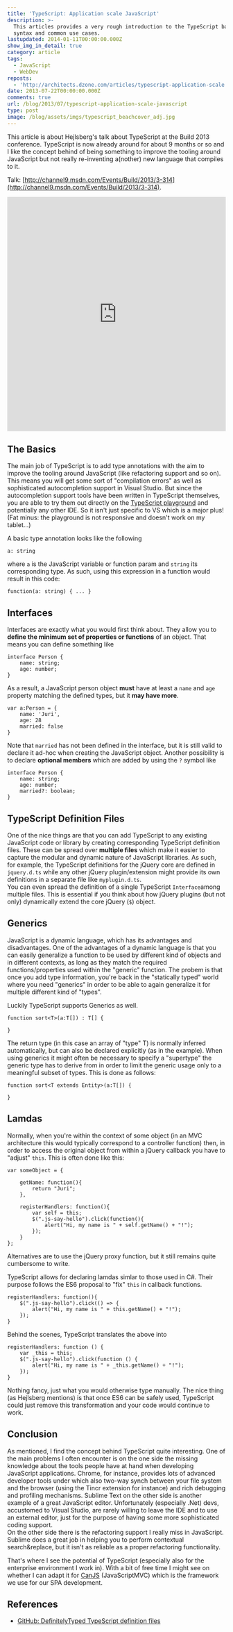 ```yaml
---
title: 'TypeScript: Application scale JavaScript'
description: >-
  This articles provides a very rough introduction to the TypeScript basics like
  syntax and common use cases.
lastupdated: 2014-01-11T00:00:00.000Z
show_img_in_detail: true
category: article
tags:
  - JavaScript
  - WebDev
reposts:
  - 'http://architects.dzone.com/articles/typescript-application-scale'
date: 2013-07-22T00:00:00.000Z
comments: true
url: /blog/2013/07/typescript-application-scale-javascript
type: post
image: /blog/assets/imgs/typescript_beachcover_adj.jpg
---
```


This article is about Hejlsberg's talk about TypeScript at the Build 2013 conference. TypeScript is now already around for about 9 months or so and I like the concept behind of being something to improve the tooling around JavaScript but not really re-inventing a(nother) new language that compiles to it.

Talk: [http://channel9.msdn.com/Events/Build/2013/3-314](http://channel9.msdn.com/Events/Build/2013/3-314).  

<iframe style="height:540px;width:100%" src="http://channel9.msdn.com/Events/Build/2013/3-314/player" frameBorder="0" scrolling="no"> </iframe>

## The Basics

The main job of TypeScript is to add type annotations with the aim to improve the tooling around JavaScript (like refactoring support and so on). This means you will get some sort of "compilation errors" as well as sophisticated autocompletion support in Visual Studio. But since the autocompletion support tools have been written in TypeScript themselves, you are able to try them out directly on the [TypeScript playground](http://www.typescriptlang.org/Playground/) and potentially any other IDE. So it isn't just specific to VS which is a major plus!  
(Fat minus: the playground is not responsive and doesn't work on my tablet...)

A basic type annotation looks like the following

    a: string

where `a` is the JavaScript variable or function param and `string` its corresponding type. As such, using this expression in a function would result in this code:

    function(a: string) { ... }

## Interfaces

Interfaces are exactly what you would first think about. They allow you to **define the minimum set of properties or functions** of an object. That means you can define something like

    interface Person {
        name: string;
        age: number;
    }

As a result, a JavaScript person object **must** have at least a `name` and `age` property matching the defined types, but it **may have more**.

    var a:Person = {
        name: 'Juri',
        age: 28
        married: false
    }

Note that `married` has not been defined in the interface, but it is still valid to declare it ad-hoc when creating the JavaScript object. Another possibility is to declare **optional members** which are added by using the `?` symbol like

    interface Person {
        name: string;
        age: number;
        married?: boolean;
    }

## TypeScript Definition Files

One of the nice things are that you can add TypeScript to any existing JavaScript code or library by creating corresponding TypeScript definition files. These can be spread over **multiple files** which make it easier to capture the modular and dynamic nature of JavaScript libraries. As such, for example, the TypeScript definitions for the jQuery core are defined in `jquery.d.ts` while any other jQuery plugin/extension might provide its own definitions in a separate file like `myplugin.d.ts`.  
You can even spread the definition of a single TypeScript `Interface`among multiple files. This is essential if you think about how jQuery plugins (but not only) dynamically extend the core jQuery (`$`) object.

## Generics

JavaScript is a dynamic language, which has its advantages and disadvantages. One of the advantages of a dynamic language is that you can easily generalize a function to be used by different kind of objects and in different contexts, as long as they match the required functions/properties used within the "generic" function. The probem is that once you add type information, you're back in the "statically typed" world where you need "generics" in order to 
be able to again generalize it for multiple different kind of "types".

Luckily TypeScript supports Generics as well.

    function sort<T>(a:T[]) : T[] {

    }

The return type (in this case an array of "type" T) is normally inferred automatically, but can also be declared 
explicitly (as in the example). When using generics it might often be necessary to specify a "supertype" the 
generic type has to derive from in order to limit the generic usage only to a meaningful subset of types. This 
is done as follows:

    function sort<T extends Entity>(a:T[]) {

    }

## Lamdas

Normally, when you're within the context of some object (in an MVC architecture this would typically correspond to a controller function) then, in order to access the original object from within a jQuery callback you have to "adjust" `this`. This is often done like this: 

    var someObject = {

        getName: function(){
            return "Juri";
        },
        
        registerHandlers: function(){
            var self = this;
            $(".js-say-hello").click(function(){
                alert("Hi, my name is " + self.getName() + "!");
            });
        }
    };

Alternatives are to use the jQuery proxy function, but it still remains quite cumbersome to write.

TypeScript allows for declaring lamdas simlar to those used in C#. Their purpose follows the ES6 proposal to "fix" `this` in callback functions.

    registerHandlers: function(){
        $(".js-say-hello").click(() => {
            alert("Hi, my name is " + this.getName() + "!");
        });
    }

Behind the scenes, TypeScript translates the above into

    registerHandlers: function () {
        var _this = this;
        $(".js-say-hello").click(function () {
            alert("Hi, my name is " + _this.getName() + "!");
        });
    }

Nothing fancy, just what you would otherwise type manually. The nice thing (as Hejlsberg mentions) is that once ES6 can be safely used, TypeScript could just remove this transformation and your code would continue to work.

## Conclusion

As mentioned, I find the concept behind TypeScript quite interesting. One of the main problems I often encounter is on the one side the missing knowledge about the tools people have at hand when developing JavaScript applications. Chrome, for instance, provides lots of advanced developer tools under which also two-way synch between your file system and the browser (using the Tincr extension for instance) and rich debugging and profiling mechanisms. Sublime Text on the other side is another example of a great JavaScript editor. Unfortunately (especially .Net) devs, accustomed to Visual Studio, are rarely willing to leave the IDE and to use an external editor, just for the purpose of having some more sophisticated coding support.  
On the other side there is the refactoring support I really miss in JavaScript. Sublime does a great job in helping you to perform contextual search&replace, but it isn't as reliable as a proper refactoring functionality.

That's where I see the potential of TypeScript (especially also for the enterprise environment I work in). With a bit of free time I might see on whether I can adapt it for [CanJS](http://canjs.us) (JavaScriptMVC) which is the framework we use for our SPA development.

## References

- [GitHub: DefinitelyTyped TypeScript definition files]( https://github.com/DefinitelyTyped/DefinitelyTyped)
